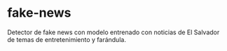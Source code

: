 # fake-news
Detector de fake news con modelo entrenado con noticias de El Salvador de temas de entretenimiento y farándula.
